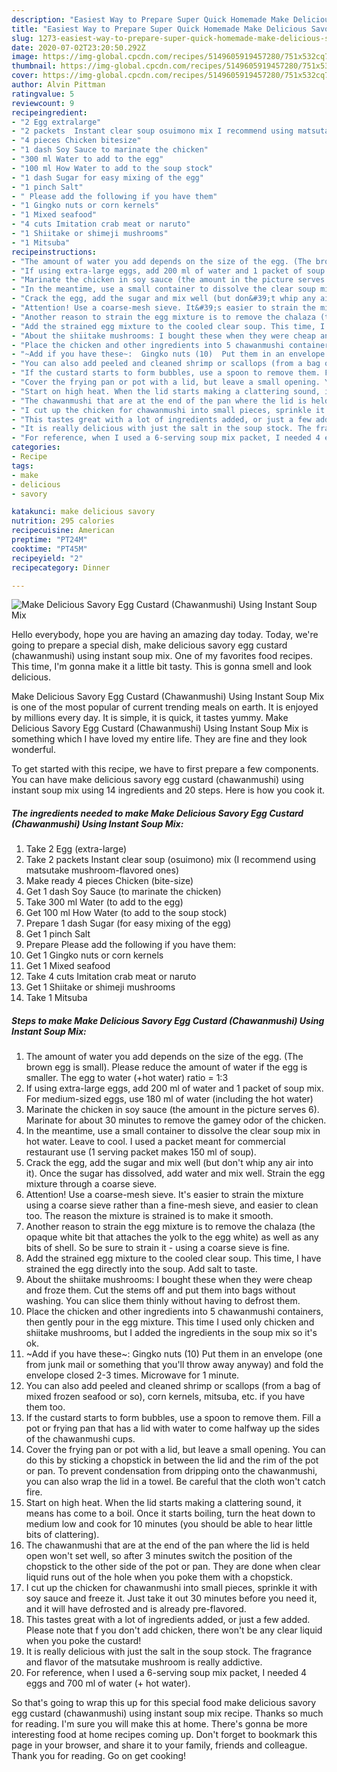 ```yaml
---
description: "Easiest Way to Prepare Super Quick Homemade Make Delicious Savory Egg Custard (Chawanmushi) Using Instant Soup Mix"
title: "Easiest Way to Prepare Super Quick Homemade Make Delicious Savory Egg Custard (Chawanmushi) Using Instant Soup Mix"
slug: 1273-easiest-way-to-prepare-super-quick-homemade-make-delicious-savory-egg-custard-chawanmushi-using-instant-soup-mix
date: 2020-07-02T23:20:50.292Z
image: https://img-global.cpcdn.com/recipes/5149605919457280/751x532cq70/make-delicious-savory-egg-custard-chawanmushi-using-instant-soup-mix-recipe-main-photo.jpg
thumbnail: https://img-global.cpcdn.com/recipes/5149605919457280/751x532cq70/make-delicious-savory-egg-custard-chawanmushi-using-instant-soup-mix-recipe-main-photo.jpg
cover: https://img-global.cpcdn.com/recipes/5149605919457280/751x532cq70/make-delicious-savory-egg-custard-chawanmushi-using-instant-soup-mix-recipe-main-photo.jpg
author: Alvin Pittman
ratingvalue: 5
reviewcount: 9
recipeingredient:
- "2 Egg extralarge"
- "2 packets  Instant clear soup osuimono mix I recommend using matsutake mushroomflavored ones"
- "4 pieces Chicken bitesize"
- "1 dash Soy Sauce to marinate the chicken"
- "300 ml Water to add to the egg"
- "100 ml How Water to add to the soup stock"
- "1 dash Sugar for easy mixing of the egg"
- "1 pinch Salt"
- " Please add the following if you have them"
- "1 Gingko nuts or corn kernels"
- "1 Mixed seafood"
- "4 cuts Imitation crab meat or naruto"
- "1 Shiitake or shimeji mushrooms"
- "1 Mitsuba"
recipeinstructions:
- "The amount of water you add depends on the size of the egg. (The brown egg is small). Please reduce the amount of water if the egg is smaller. The egg to water (+hot water) ratio = 1:3"
- "If using extra-large eggs, add 200 ml of water and 1 packet of soup mix. For medium-sized eggs, use 180 ml of water (including the hot water)"
- "Marinate the chicken in soy sauce (the amount in the picture serves 6). Marinate for about 30 minutes to remove the gamey odor of the chicken."
- "In the meantime, use a small container to dissolve the clear soup mix in hot water. Leave to cool. I used a packet meant for commercial restaurant use (1 serving packet makes 150 ml of soup)."
- "Crack the egg, add the sugar and mix well (but don&#39;t whip any air into it). Once the sugar has dissolved, add water and mix well. Strain the egg mixture through a coarse sieve."
- "Attention! Use a coarse-mesh sieve. It&#39;s easier to strain the mixture using a coarse sieve rather than a fine-mesh sieve, and easier to clean too. The reason the mixture is strained is to make it smooth."
- "Another reason to strain the egg mixture is to remove the chalaza (the opaque white bit that attaches the yolk to the egg white) as well as any bits of shell. So be sure to strain it - using a coarse sieve is fine."
- "Add the strained egg mixture to the cooled clear soup. This time, I have strained the egg directly into the soup. Add salt to taste."
- "About the shiitake mushrooms: I bought these when they were cheap and froze them. Cut the stems off and put them into bags without washing. You can slice them thinly without having to defrost them."
- "Place the chicken and other ingredients into 5 chawanmushi containers, then gently pour in the egg mixture. This time I used only chicken and shiitake mushrooms, but I added the ingredients in the soup mix so it&#39;s ok."
- "~Add if you have these~:  Gingko nuts (10)  Put them in an envelope (one from junk mail or something that you&#39;ll throw away anyway) and fold the envelope closed 2-3 times. Microwave for 1 minute."
- "You can also add peeled and cleaned shrimp or scallops (from a bag of mixed frozen seafood or so), corn kernels, mitsuba, etc. if you have them too."
- "If the custard starts to form bubbles, use a spoon to remove them. Fill a pot or frying pan that has a lid with water to come halfway up the sides of the chawanmushi cups."
- "Cover the frying pan or pot with a lid, but leave a small opening. You can do this by sticking a chopstick in between the lid and the rim of the pot or pan. To prevent condensation from dripping onto the chawanmushi, you can also wrap the lid  in a towel. Be careful that the cloth won&#39;t catch fire."
- "Start on high heat. When the lid starts making a clattering sound, it means has come to a boil. Once it starts boiling, turn the heat down to medium low and cook for 10 minutes (you should be able to hear little bits of clattering)."
- "The chawanmushi that are at the end of the pan where the lid is held open won&#39;t set well, so after 3 minutes switch the position of the chopstick to the other side of the pot or pan. They are done when clear liquid runs out of the hole when you poke them with a chopstick."
- "I cut up the chicken for chawanmushi into small pieces, sprinkle it with soy sauce and freeze it. Just take it out 30 minutes before you need it, and it will have defrosted and is already pre-flavored."
- "This tastes great with a lot of ingredients added, or just a few added. Please note that f you don&#39;t add chicken, there won&#39;t be any clear liquid when you poke the custard!"
- "It is really delicious with just the salt in the soup stock. The fragrance and flavor of the matsutake mushroom is really addictive."
- "For reference, when I used a 6-serving soup mix packet, I needed 4 eggs and 700 ml of water (+ hot water)."
categories:
- Recipe
tags:
- make
- delicious
- savory

katakunci: make delicious savory 
nutrition: 295 calories
recipecuisine: American
preptime: "PT24M"
cooktime: "PT45M"
recipeyield: "2"
recipecategory: Dinner

---
```



![Make Delicious Savory Egg Custard (Chawanmushi) Using Instant Soup Mix](https://img-global.cpcdn.com/recipes/5149605919457280/751x532cq70/make-delicious-savory-egg-custard-chawanmushi-using-instant-soup-mix-recipe-main-photo.jpg)

Hello everybody, hope you are having an amazing day today. Today, we're going to prepare a special dish, make delicious savory egg custard (chawanmushi) using instant soup mix. One of my favorites food recipes. This time, I'm gonna make it a little bit tasty. This is gonna smell and look delicious.



Make Delicious Savory Egg Custard (Chawanmushi) Using Instant Soup Mix is one of the most popular of current trending meals on earth. It is enjoyed by millions every day. It is simple, it is quick, it tastes yummy. Make Delicious Savory Egg Custard (Chawanmushi) Using Instant Soup Mix is something which I have loved my entire life. They are fine and they look wonderful.


To get started with this recipe, we have to first prepare a few components. You can have make delicious savory egg custard (chawanmushi) using instant soup mix using 14 ingredients and 20 steps. Here is how you cook it.

<!--inarticleads1-->

##### The ingredients needed to make Make Delicious Savory Egg Custard (Chawanmushi) Using Instant Soup Mix:

1. Take 2 Egg (extra-large)
1. Take 2 packets  Instant clear soup (osuimono) mix (I recommend using matsutake mushroom-flavored ones)
1. Make ready 4 pieces Chicken (bite-size)
1. Get 1 dash Soy Sauce (to marinate the chicken)
1. Take 300 ml Water (to add to the egg)
1. Get 100 ml How Water (to add to the soup stock)
1. Prepare 1 dash Sugar (for easy mixing of the egg)
1. Get 1 pinch Salt
1. Prepare  Please add the following if you have them:
1. Get 1 Gingko nuts or corn kernels
1. Get 1 Mixed seafood
1. Take 4 cuts Imitation crab meat or naruto
1. Get 1 Shiitake or shimeji mushrooms
1. Take 1 Mitsuba




<!--inarticleads2-->

##### Steps to make Make Delicious Savory Egg Custard (Chawanmushi) Using Instant Soup Mix:

1. The amount of water you add depends on the size of the egg. (The brown egg is small). Please reduce the amount of water if the egg is smaller. The egg to water (+hot water) ratio = 1:3
1. If using extra-large eggs, add 200 ml of water and 1 packet of soup mix. For medium-sized eggs, use 180 ml of water (including the hot water)
1. Marinate the chicken in soy sauce (the amount in the picture serves 6). Marinate for about 30 minutes to remove the gamey odor of the chicken.
1. In the meantime, use a small container to dissolve the clear soup mix in hot water. Leave to cool. I used a packet meant for commercial restaurant use (1 serving packet makes 150 ml of soup).
1. Crack the egg, add the sugar and mix well (but don&#39;t whip any air into it). Once the sugar has dissolved, add water and mix well. Strain the egg mixture through a coarse sieve.
1. Attention! Use a coarse-mesh sieve. It&#39;s easier to strain the mixture using a coarse sieve rather than a fine-mesh sieve, and easier to clean too. The reason the mixture is strained is to make it smooth.
1. Another reason to strain the egg mixture is to remove the chalaza (the opaque white bit that attaches the yolk to the egg white) as well as any bits of shell. So be sure to strain it - using a coarse sieve is fine.
1. Add the strained egg mixture to the cooled clear soup. This time, I have strained the egg directly into the soup. Add salt to taste.
1. About the shiitake mushrooms: I bought these when they were cheap and froze them. Cut the stems off and put them into bags without washing. You can slice them thinly without having to defrost them.
1. Place the chicken and other ingredients into 5 chawanmushi containers, then gently pour in the egg mixture. This time I used only chicken and shiitake mushrooms, but I added the ingredients in the soup mix so it&#39;s ok.
1. ~Add if you have these~:  Gingko nuts (10)  Put them in an envelope (one from junk mail or something that you&#39;ll throw away anyway) and fold the envelope closed 2-3 times. Microwave for 1 minute.
1. You can also add peeled and cleaned shrimp or scallops (from a bag of mixed frozen seafood or so), corn kernels, mitsuba, etc. if you have them too.
1. If the custard starts to form bubbles, use a spoon to remove them. Fill a pot or frying pan that has a lid with water to come halfway up the sides of the chawanmushi cups.
1. Cover the frying pan or pot with a lid, but leave a small opening. You can do this by sticking a chopstick in between the lid and the rim of the pot or pan. To prevent condensation from dripping onto the chawanmushi, you can also wrap the lid  in a towel. Be careful that the cloth won&#39;t catch fire.
1. Start on high heat. When the lid starts making a clattering sound, it means has come to a boil. Once it starts boiling, turn the heat down to medium low and cook for 10 minutes (you should be able to hear little bits of clattering).
1. The chawanmushi that are at the end of the pan where the lid is held open won&#39;t set well, so after 3 minutes switch the position of the chopstick to the other side of the pot or pan. They are done when clear liquid runs out of the hole when you poke them with a chopstick.
1. I cut up the chicken for chawanmushi into small pieces, sprinkle it with soy sauce and freeze it. Just take it out 30 minutes before you need it, and it will have defrosted and is already pre-flavored.
1. This tastes great with a lot of ingredients added, or just a few added. Please note that f you don&#39;t add chicken, there won&#39;t be any clear liquid when you poke the custard!
1. It is really delicious with just the salt in the soup stock. The fragrance and flavor of the matsutake mushroom is really addictive.
1. For reference, when I used a 6-serving soup mix packet, I needed 4 eggs and 700 ml of water (+ hot water).




So that's going to wrap this up for this special food make delicious savory egg custard (chawanmushi) using instant soup mix recipe. Thanks so much for reading. I'm sure you will make this at home. There's gonna be more interesting food at home recipes coming up. Don't forget to bookmark this page in your browser, and share it to your family, friends and colleague. Thank you for reading. Go on get cooking!
